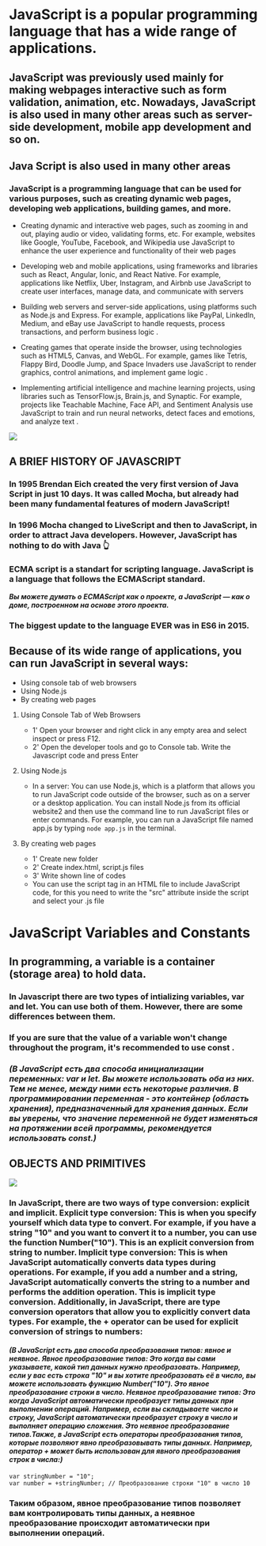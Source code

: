 # JavaScript is a popular programming language that has a wide range of applications.
## JavaScript was previously used mainly for making webpages interactive such as form validation, animation, etc. Nowadays, JavaScript is also used in many other areas such as server-side development, mobile app development and so on.

## Java Script is also used in many other areas
### JavaScript is a programming language that can be used for various purposes, such as creating dynamic web pages, developing web applications, building games, and more. 

* Creating dynamic and interactive web pages, such as zooming in and out, playing audio or video, validating forms, etc. For example, websites like Google, YouTube, Facebook, and Wikipedia use JavaScript to enhance the user experience and functionality of their web pages
  
* Developing web and mobile applications, using frameworks and libraries such as React, Angular, Ionic, and React Native. For example, applications like Netflix, Uber, Instagram, and Airbnb use JavaScript to create user interfaces, manage data, and communicate with servers

* Building web servers and server-side applications, using platforms such as Node.js and Express. For example, applications like PayPal, LinkedIn, Medium, and eBay use JavaScript to handle requests, process transactions, and perform business logic .

* Creating games that operate inside the browser, using technologies such as HTML5, Canvas, and WebGL. For example, games like Tetris, Flappy Bird, Doodle Jump, and Space Invaders use JavaScript to render graphics, control animations, and implement game logic .

* Implementing artificial intelligence and machine learning projects, using libraries such as TensorFlow.js, Brain.js, and Synaptic. For example, projects like Teachable Machine, Face API, and Sentiment Analysis use JavaScript to train and run neural networks, detect faces and emotions, and analyze text .

![](https://www.interviewbit.com/blog/wp-content/uploads/2022/02/JavaScript-Uses-1160x538.png)


## A BRIEF HISTORY OF JAVASCRIPT
### In 1995 Brendan Eich created the very first version of Java Script in just 10 days. It was called Mocha, but already had been many fundamental features of modern JavaScript!

### In 1996 Mocha changed to LiveScript and then to JavaScript, in order to attract Java developers. However, JavaScript has nothing to do with Java 👆

### ECMA script is a standart for scripting language. JavaScript is a language that follows the ECMAScript standard. 
***Вы можете думать о ECMAScript как о проекте, а JavaScript — как о доме, построенном на основе этого проекта.***

### The biggest update to the language EVER was in ES6 in 2015.

## Because of its wide range of applications, you can run JavaScript in several ways:
 * Using console tab of web browsers
 * Using Node.js
 * By creating web pages
  

  1. Using Console Tab of Web Browsers
      * 1' Open your browser and right click in any empty area and select inspect or press F12.
      * 2' Open the developer tools and go to Console tab. Write the Javascript code and press Enter
  
  2. Using Node.js
     * In a server: You can use Node.js, which is a platform that allows you to run JavaScript code outside of the browser, such as on a server or a desktop application. You can install Node.js from its official website2 and then use the command line to run JavaScript files or enter commands. For example, you can run a JavaScript file named app.js by typing `node app.js` in the terminal.

  3. By creating web pages
     * 1' Create new folder
     * 2' Create index.html, script.js files
     * 3' Write shown line of codes
     * You can use the script tag in an HTML file to include JavaScript code, for this you need to write the "src" attribute inside the script and select your .js file
  
  # JavaScript Variables and Constants
  ## In programming, a variable is a container (storage area) to hold data.
  ### In Javascript there are two types of intializing variables, var and let. You can use both of them. However, there are some differences between them.  
  ### If you are sure that the value of a variable won't change throughout the program, it's recommended to use const .

  ### ***(В JavaScript есть два способа инициализации переменных: var и let. Вы можете использовать оба из них. Тем не менее, между ними есть некоторые различия. В программировании переменная - это контейнер (область хранения), предназначенный для хранения данных. Если вы уверены, что значение переменной не будет изменяться на протяжении всей программы, рекомендуется использовать const.)***

  ## OBJECTS AND PRIMITIVES
  ![](https://avatars.mds.yandex.net/i?id=fbcf4424ea9ab049612617fbea15968fee257cfd-10471476-images-thumbs&n=13)

  ### In JavaScript, there are two ways of type conversion: explicit and implicit. Explicit type conversion: This is when you specify yourself which data type to convert. For example, if you have a string "10" and you want to convert it to a number, you can use the function Number("10"). This is an explicit conversion from string to number. Implicit type conversion: This is when JavaScript automatically converts data types during operations. For example, if you add a number and a string, JavaScript automatically converts the string to a number and performs the addition operation. This is implicit type conversion. Additionally, in JavaScript, there are type conversion operators that allow you to explicitly convert data types. For example, the + operator can be used for explicit conversion of strings to numbers:

  #### ***(В JavaScript есть два способа преобразования типов: явное и неявное. Явное преобразование типов: Это когда вы сами указываете, какой тип данных нужно преобразовать. Например, если у вас есть строка "10" и вы хотите преобразовать её в число, вы можете использовать функцию Number("10"). Это явное преобразование строки в число. Неявное преобразование типов: Это когда JavaScript автоматически преобразует типы данных при выполнении операций. Например, если вы складываете число и строку, JavaScript автоматически преобразует строку в число и выполняет операцию сложения. Это неявное преобразование типов.Также, в JavaScript есть операторы преобразования типов, которые позволяют явно преобразовывать типы данных. Например, оператор + может быть использован для явного преобразования строк в числа:)***

```
var stringNumber = "10";
var number = +stringNumber; // Преобразование строки "10" в число 10
```
### Таким образом, явное преобразование типов позволяет вам контролировать типы данных, а неявное преобразование происходит автоматически при выполнении операций.

